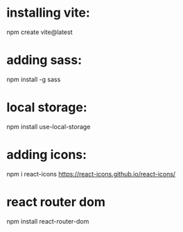 # installing vite:

npm create vite@latest

# adding sass:

npm install -g sass

# local storage:

npm install use-local-storage

# adding icons:

npm i react-icons
https://react-icons.github.io/react-icons/

# react router dom

npm install react-router-dom
